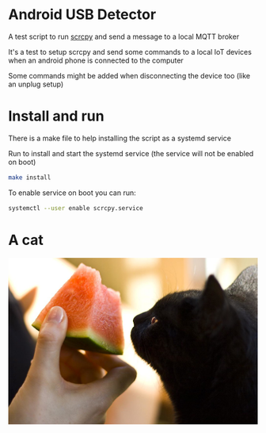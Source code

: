 # Android USB Detector

A test script to run [scrcpy](https://github.com/Genymobile/scrcpy) and send a message to a local MQTT broker

It's a test to setup scrcpy and send some commands to a local IoT devices when an android phone is connected to the computer

Some commands might be added when disconnecting the device too (like an unplug setup)

# Install and run

There is a make file to help installing the script as a systemd service

Run to install and start the systemd service (the service will not be enabled on boot)

```bash
make install
```

To enable service on boot you can run:

```bash
systemctl --user enable scrcpy.service
```

# A cat

![a cat](./assets/cat.jpg)